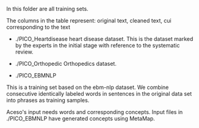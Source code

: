 In this folder are all training sets.

The columns in the table represent: original text, cleaned text, cui corresponding to the text

- ./PICO_Heartdisease
heart disease dataset. 
This is the dataset marked by the experts in the initial stage with reference to the systematic review.


- ./PICO_Orthopedic
Orthopedics dataset.


- ./PICO_EBMNLP

This is a training set based on the ebm-nlp dataset. We combine consecutive identically labeled words in sentences in the original data set into phrases as training samples.

Aceso's input needs words and corresponding concepts. Input files in ./PICO_EBMNLP have generated concepts using MetaMap.